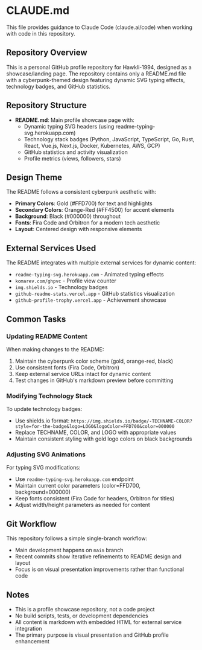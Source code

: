 # CLAUDE.md

This file provides guidance to Claude Code (claude.ai/code) when working with code in this repository.

## Repository Overview

This is a personal GitHub profile repository for Hawkli-1994, designed as a showcase/landing page. The repository contains only a README.md file with a cyberpunk-themed design featuring dynamic SVG typing effects, technology badges, and GitHub statistics.

## Repository Structure

- **README.md**: Main profile showcase page with:
  - Dynamic typing SVG headers (using readme-typing-svg.herokuapp.com)
  - Technology stack badges (Python, JavaScript, TypeScript, Go, Rust, React, Vue.js, Next.js, Docker, Kubernetes, AWS, GCP)
  - GitHub statistics and activity visualization
  - Profile metrics (views, followers, stars)

## Design Theme

The README follows a consistent cyberpunk aesthetic with:
- **Primary Colors**: Gold (#FFD700) for text and highlights
- **Secondary Colors**: Orange-Red (#FF4500) for accent elements
- **Background**: Black (#000000) throughout
- **Fonts**: Fira Code and Orbitron for a modern tech aesthetic
- **Layout**: Centered design with responsive elements

## External Services Used

The README integrates with multiple external services for dynamic content:
- `readme-typing-svg.herokuapp.com` - Animated typing effects
- `komarev.com/ghpvc` - Profile view counter
- `img.shields.io` - Technology badges
- `github-readme-stats.vercel.app` - GitHub statistics visualization
- `github-profile-trophy.vercel.app` - Achievement showcase

## Common Tasks

### Updating README Content
When making changes to the README:
1. Maintain the cyberpunk color scheme (gold, orange-red, black)
2. Use consistent fonts (Fira Code, Orbitron)
3. Keep external service URLs intact for dynamic content
4. Test changes in GitHub's markdown preview before committing

### Modifying Technology Stack
To update technology badges:
- Use shields.io format: `https://img.shields.io/badge/-TECHNAME-COLOR?style=for-the-badge&logo=LOGO&logoColor=FFD700&color=000000`
- Replace TECHNAME, COLOR, and LOGO with appropriate values
- Maintain consistent styling with gold logo colors on black backgrounds

### Adjusting SVG Animations
For typing SVG modifications:
- Use `readme-typing-svg.herokuapp.com` endpoint
- Maintain current color parameters (color=FFD700, background=000000)
- Keep fonts consistent (Fira Code for headers, Orbitron for titles)
- Adjust width/height parameters as needed for content

## Git Workflow

This repository follows a simple single-branch workflow:
- Main development happens on `main` branch
- Recent commits show iterative refinements to README design and layout
- Focus is on visual presentation improvements rather than functional code

## Notes

- This is a profile showcase repository, not a code project
- No build scripts, tests, or development dependencies
- All content is markdown with embedded HTML for external service integration
- The primary purpose is visual presentation and GitHub profile enhancement